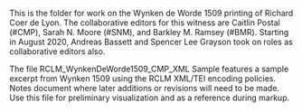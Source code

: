 This is the folder for work on the Wynken de Worde 1509 printing of Richard Coer de Lyon. The collaborative editors for this witness are Caitlin Postal (#CMP), Sarah N. Moore (#SNM), and Barkley M. Ramsey (#BMR). Starting in August 2020, Andreas Bassett and Spencer Lee Grayson took on roles as collaborative editors also. 

The file RCLM_WynkenDeWorde1509_CMP_XML Sample features a sample excerpt from Wynken 1509 using the RCLM XML/TEI encoding policies. Notes document where later additions or revisions will need to be made. Use this file for preliminary visualization and as a reference during markup.

